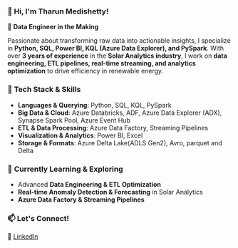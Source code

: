 ### 👋 Hi, I'm **Tharun Medishetty**!  

🚀 **Data Engineer in the Making**  

Passionate about transforming raw data into actionable insights, I specialize in **Python, SQL, Power BI, KQL (Azure Data Explorer), and PySpark**. With over **3 years of experience** in the **Solar Analytics industry**, I work on **data engineering, ETL pipelines, real-time streaming, and analytics optimization** to drive efficiency in renewable energy.  

### 🔧 **Tech Stack & Skills**  
- **Languages & Querying**: Python, SQL, KQL, PySpark  
- **Big Data & Cloud**: Azure Databricks, ADF, Azure Data Explorer (ADX), Synapse Spark Pool, Azure Event Hub 
- **ETL & Data Processing**:  Azure Data Factory, Streaming Pipelines  
- **Visualization & Analytics**: Power BI, Excel  
- **Storage & Formats**: Azure Delta Lake(ADLS Gen2), Avro, parquet and Delta  

### 🌱 **Currently Learning & Exploring**  
- Advanced **Data Engineering & ETL Optimization**  
- **Real-time Anomaly Detection & Forecasting** in Solar Analytics  
- **Azure Data Factory & Streaming Pipelines**  

### 📫 **Let's Connect!**  
🔗 [LinkedIn](https://www.linkedin.com/in/tharun-kumar-medishetty-78625b196/)  


